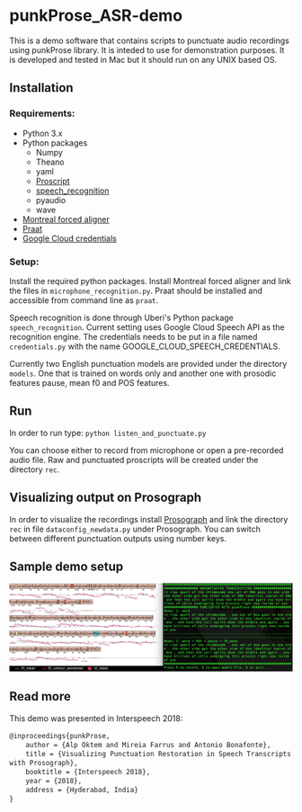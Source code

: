 # punkProse_ASR-demo
This is a demo software that contains scripts to punctuate audio recordings using punkProse library. It is inteded to use for demonstration purposes. It is developed and tested in Mac but it should run on any UNIX based OS. 

## Installation

### Requirements: 
* Python 3.x
* Python packages
	- Numpy
	- Theano
	- yaml 
	- [Proscript](https://github.com/alpoktem/proscript)
	- [speech_recognition](https://github.com/Uberi/speech_recognition)
	- pyaudio
	- wave
* [Montreal forced aligner](https://montreal-forced-aligner.readthedocs.io/en/latest/installation.html)
* [Praat](http://www.fon.hum.uva.nl/praat/)
* [Google Cloud credentials](https://cloud.google.com/speech-to-text/docs/quickstart)
  
### Setup:
Install the required python packages. Install Montreal forced aligner and link the files in `microphone_recognition.py`. Praat should be installed and accessible from command line as `praat`. 

Speech recognition is done through Uberi's Python package `speech_recognition`. Current setting uses Google Cloud Speech API as the recognition engine. The credentials needs to be put in a file named `credentials.py` with the name GOOGLE_CLOUD_SPEECH_CREDENTIALS.

Currently two English punctuation models are provided under the directory `models`. One that is trained on words only and another one with prosodic features pause, mean f0 and POS features.
   
## Run
In order to run type:
`python listen_and_punctuate.py`

You can choose either to record from microphone or open a pre-recorded audio file. Raw and punctuated proscripts will be created under the directory `rec`. 

## Visualizing output on Prosograph
In order to visualize the recordings install [Prosograph](https://github.com/alpoktem/Prosograph) and link the directory `rec` in file `dataconfig_newdata.py` under Prosograph. You can switch between different punctuation outputs using number keys. 

## Sample demo setup
![Demo setup with Prosograph](https://raw.githubusercontent.com/alpoktem/punkProse_ASR-demo/master/images/interface-5.png)

## Read more
This demo was presented in Interspeech 2018:

	@inproceedings{punkProse,
		author = {Alp Oktem and Mireia Farrus and Antonio Bonafonte},
		title = {Visualizing Punctuation Restoration in Speech Transcripts with Prosograph},
		booktitle = {Interspeech 2018},
		year = {2018},
		address = {Hyderabad, India}
	}
